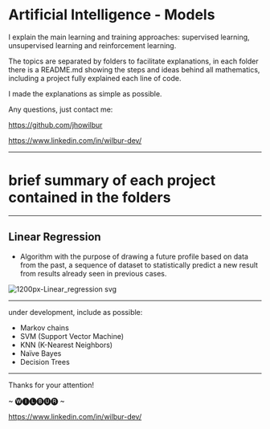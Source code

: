 # Artificial Intelligence - Models

I explain the main learning and training approaches: supervised learning, unsupervised learning and reinforcement learning.

The topics are separated by folders to facilitate explanations, in each folder there is a README.md showing the steps and ideas behind all mathematics, including a project fully explained each line of code.

I made the explanations as simple as possible.

Any questions, just contact me:

https://github.com/jhowilbur

https://www.linkedin.com/in/wilbur-dev/

--------------

# brief summary of each project contained in the folders

--------------

## Linear Regression

- Algorithm with the purpose of drawing a future profile based on data from the past, a sequence of dataset to statistically predict a new result from results already seen in previous cases.

![1200px-Linear_regression svg](https://user-images.githubusercontent.com/59379254/104529366-59111f00-55e8-11eb-9ba2-dac4fef856ef.png)

--------------

under development, include as possible:
- Markov chains
- SVM (Support Vector Machine)
- KNN (K-Nearest Neighbors)
- Naïve Bayes
- Decision Trees

--------------

Thanks for your attention!

~ 🅦🅘🅛🅑🅤🅡 ~

https://www.linkedin.com/in/wilbur-dev/
